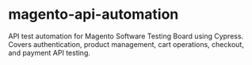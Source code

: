 # magento-api-automation
API test automation for Magento Software Testing Board using Cypress. Covers authentication, product management, cart operations, checkout, and payment API testing.

